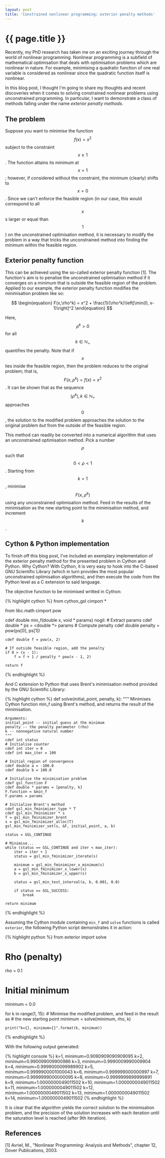```yaml
---
layout: post
title: 'Constrained nonlinear programming: exterior penalty methods'
---
```


# {{ page.title }}

Recently, my PhD research has taken me on an exciting journey through the world of nonlinear programming. Nonlinear programming is a subfield of mathematical optimisation that deals with optimisation problems which are nonlinear in nature. For example, minimising a quadratic function of one real variable is considered as nonlinear since the quadratic function itself is nonlinear.

In this blog post, I thought I'm going to share my thoughts and recent discoveries when it comes to solving constrained nonlinear problems using unconstrained programming. In particular, I want to demonstrate a class of methods falling under the name *exterior penalty methods*.

## The problem

Suppose you want to minimise the function $$f(x) = x^2$$ subject to the constraint $$x \geq 1$$. The function attains its minimum at $$x = 1$$; however, if considered without the constraint, the minimum (clearly) shifts to $$x = 0$$. Since we can't enforce the feasible region (in our case, this would correspond to all $$x$$s larger or equal than $$1$$) on the unconstrained optimisation method, it is necessary to modify the problem in a way that tricks the unconstrained method into finding the minimum within the feasible region.

## Exterior penalty function

This can be achieved using the so-called exterior penalty function [1]. The function's aim is to penalise the unconstrained optimisation method if it converges on a minimum that is outside the feasible region of the problem. Applied to our example, the exterior penalty function modifies the minimisation problem like so:

$$
\begin{equation}
F(x,\rho^k) = x^2 + \frac{1}{\rho^k}\left[\min(0, x-1)\right]^2
\end{equation}
$$

Here, $$\rho^k > 0$$ for all $$k\in\mathbb{N}_+$$ quantifies the penalty. Note that if $$x$$ lies inside the feasible region, then the problem reduces to the original problem; that is, $$F(x, \rho^k) = f(x) = x^2$$. It can be shown that as the sequence $$(\rho^k), k\in\mathbb{N}_+$$ approaches $$0$$, the solution to the modified problem approaches the solution to the original problem *but* from the outside of the feasible region.

This method can readily be converted into a numerical algorithm that uses an unconstrained optimisation method. Pick a number $$\rho$$ such that $$0 < \rho < 1$$. Starting from $$k = 1$$, minimise $$F(x, \rho^k)$$ using any unconstrained optimisation method. Feed in the results of the minimisation as the new starting point to the minimisation method, and increment $$k$$.

## Cython & Python implementation

To finish off this blog post, I've included an exemplary implementation of the exterior penalty method for the presented problem in Cython and Python. Why Cython? With Cython, it is very easy to hook into the C-based GNU Scientific Library (which in turn provides the most popular unconstrained optimisation algorithms), and then execute the code from the Python level as a C extension to said language.

The objective function to be minimised writted in Cython:

{% highlight cython %}
from cython_gsl cimport *

from libc.math cimport pow

cdef double min_f(double x, void * params) nogil:
    # Extract params
    cdef double * ps = <double *> params
    # Compute penalty
    cdef double penalty = pow(ps[0], ps[1])

    cdef double f = pow(x, 2)

    # If outside feasible region, add the penalty
    if 0 > (x - 1):
        f = f + 1 / penalty * pow(x - 1, 2)

    return f
{% endhighlight %}

And C extension to Python that uses Brent's minimisation method provided by the GNU Scientific Library:

{% highlight cython %}
def solve(initial_point, penalty, k):
    """
    Minimises Cython function min_f using Brent's method, and
    returns the result of the minimisation.

    Arguments:
    initial_point -- initial guess at the minimum
    penalty -- the penalty parameter (rho)
    k -- nonnegative natural number
    """
    cdef int status
    # Initialise counter
    cdef int iter = 0
    cdef int max_iter = 100

    # Initial region of convergence
    cdef double a = -100.0
    cdef double b = 100.0

    # Initialise the minimisation problem
    cdef gsl_function F
    cdef double * params = [penalty, k]
    F.function = &min_f
    F.params = params

    # Initialise Brent's method
    cdef gsl_min_fminimizer_type * T
    cdef gsl_min_fminimizer * s
    T = gsl_min_fminimizer_brent
    s = gsl_min_fminimizer_alloc(T)
    gsl_min_fminimizer_set(s, &F, initial_point, a, b)

    status = GSL_CONTINUE

    # Minimise...
    while (status == GSL_CONTINUE and iter < max_iter):
        iter = iter + 1
        status = gsl_min_fminimizer_iterate(s)

        minimum = gsl_min_fminimizer_x_minimum(s)
        a = gsl_min_fminimizer_x_lower(s)
        b = gsl_min_fminimizer_x_upper(s)

        status = gsl_min_test_interval(a, b, 0.001, 0.0)

        if status == GSL_SUCCESS:
            break

    return minimum
{% endhighlight %}

Assuming the Cython module containing `min_f` and `solve` functions is called `exterior`, the following Python script demonstrates it in action:

{% highlight python %}
from exterior import solve

# Rho (penalty)
rho = 0.1
# Initial minimum
minimum = 0.0

for k in range(1, 15):
    # Minimise the modified problem, and feed in the result as
    # the new starting point
    minimum = solve(minimum, rho, k)
    
    print("k={}, minimum={}".format(k, minimum))


{% endhighlight %}

With the following output generated:

{% highlight console %}
k=1, minimum=0.9090909090909095
k=2, minimum=0.990099009900986
k=3, minimum=0.9990009990009904
k=4, minimum=0.9999000099989902
k=5, minimum=0.9999900001000043
k=6, minimum=0.999999000000997
k=7, minimum=0.9999999000000095
k=8, minimum=0.9999999899999891
k=9, minimum=1.0000000049011502
k=10, minimum=1.0000000049011502
k=11, minimum=1.0000000049011502
k=12, minimum=1.0000000049011502
k=13, minimum=1.0000000049011502
k=14, minimum=1.0000000049011502
{% endhighlight %}

It is clear that the algorithm yields the correct solution to the minimisation problem, and the precision of the solution increases with each iteration until the saturation level is reached (after 9th iteration).

## References

[1] Avriel, M., "Nonlinear Programming: Analysis and Methods", chapter 12, Dover Publications, 2003.
